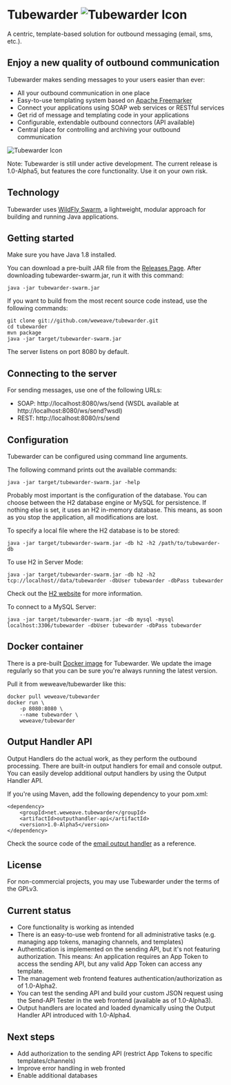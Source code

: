 # Tubewarder ![Tubewarder Icon](https://raw.githubusercontent.com/weweave/tubewarder/master/icon/Tubewarder64.png)
A centric, template-based solution for outbound messaging (email, sms, etc.). 

## Enjoy a new quality of outbound communication
Tubewarder makes sending messages to your users easier than ever:
* All your outbound communication in one place
* Easy-to-use templating system based on [Apache Freemarker](http://freemarker.incubator.apache.org)
* Connect your applications using SOAP web services or RESTful services
* Get rid of message and templating code in your applications
* Configurable, extendable outbound connectors (API available)
* Central place for controlling and archiving your outbound communication

![Tubewarder Icon](https://raw.githubusercontent.com/weweave/tubewarder/master/icon/screenshot.png)

Note: Tubewarder is still under active development. The current release is 1.0-Alpha5, but features the core functionality. Use it on your own risk.

## Technology
Tubewarder uses [WildFly Swarm](http://wildfly-swarm.io), a lightweight, modular approach for building and running Java applications.

## Getting started
Make sure you have Java 1.8 installed.

You can download a pre-built JAR file from the [Releases Page](https://github.com/weweave/tubewarder/releases). After downloading tubewarder-swarm.jar, run it with this command:

```
java -jar tubewarder-swarm.jar
```

If you want to build from the most recent source code instead, use the following commands:

```
git clone git://github.com/weweave/tubewarder.git
cd tubewarder
mvn package
java -jar target/tubewarder-swarm.jar
```

The server listens on port 8080 by default.

## Connecting to the server
For sending messages, use one of the following URLs:
* SOAP: http://localhost:8080/ws/send (WSDL available at http://localhost:8080/ws/send?wsdl)
* REST: http://localhost:8080/rs/send

## Configuration
Tubewarder can be configured using command line arguments.

The following command prints out the available commands:

```
java -jar target/tubewarder-swarm.jar -help
```

Probably most important is the configuration of the database. You can choose between the H2 database engine or MySQL for persistence. If nothing else is set, it uses an H2 in-memory database. This means, as soon as you stop the application, all modifications are lost.

To specify a local file where the H2 database is to be stored:

```
java -jar target/tubewarder-swarm.jar -db h2 -h2 /path/to/tubewarder-db
```

To use H2 in Server Mode:

```
java -jar target/tubewarder-swarm.jar -db h2 -h2 tcp://localhost//data/tubewarder -dbUser tubewarder -dbPass tubewarder
```

Check out the [H2 website](http://www.h2database.com/html/cheatSheet.html) for more information.

To connect to a MySQL Server:

```
java -jar target/tubewarder-swarm.jar -db mysql -mysql localhost:3306/tubewarder -dbUser tubewarder -dbPass tubewarder
```

## Docker container
There is a pre-built [Docker image](https://hub.docker.com/r/weweave/tubewarder/) for Tubewarder. We update the image regularly so that you can be sure you're always running the latest version.

Pull it from weweave/tubewarder like this:

```
docker pull weweave/tubewarder
docker run \
    -p 8080:8080 \
    --name tubewarder \
    weweave/tubewarder
```

## Output Handler API
Output Handlers do the actual work, as they perform the outbound processing. There are built-in output handlers for email and console output. You can easily develop additional output handlers by using the Output Handler API.

If you're using Maven, add the following dependency to your pom.xml:
```
<dependency>
	<groupId>net.weweave.tubewarder</groupId>
	<artifactId>outputhandler-api</artifactId>
	<version>1.0-Alpha5</version>
</dependency>
```
Check the source code of the [email output handler](https://github.com/weweave/tubewarder/blob/master/core/src/main/java/net/weweave/tubewarder/outputhandler/EmailOutputHandler.java) as a reference.


## License
For non-commercial projects, you may use Tubewarder under the terms of the GPLv3.

## Current status
* Core functionality is working as intended
* There is an easy-to-use web frontend for all administrative tasks (e.g. managing app tokens, managing channels, and templates)
* Authentication is implemented on the sending API, but it's not featuring authorization. This means: An application requires an App Token to access the sending API, but any valid App Token can access any template.
* The management web frontend features authentication/authorization as of 1.0-Alpha2.
* You can test the sending API and build your custom JSON request using the Send-API Tester in the web frontend (available as of 1.0-Alpha3).
* Output handlers are located and loaded dynamically using the Output Handler API introduced with 1.0-Alpha4.

## Next steps
* Add authorization to the sending API (restrict App Tokens to specific templates/channels)
* Improve error handling in web fronted 
* Enable additional databases
